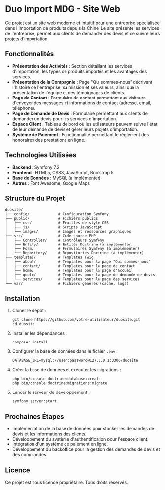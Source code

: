 # Duo Import MDG - Site Web

Ce projet est un site web moderne et intuitif pour une entreprise spécialisée dans l'importation de produits depuis la Chine. Le site présente les services de l'entreprise, permet aux clients de demander des devis et de suivre leurs projets d'importation.

## Fonctionnalités

- **Présentation des Activités** : Section détaillant les services d'importation, les types de produits importés et les avantages des services.
- **Présentation de la Compagnie** : Page "Qui sommes-nous" décrivant l'histoire de l'entreprise, sa mission et ses valeurs, ainsi que la présentation de l'équipe et des témoignages de clients.
- **Page de Contact** : Formulaire de contact permettant aux visiteurs d'envoyer des messages et informations de contact (adresse, email, téléphone).
- **Page de Demande de Devis** : Formulaire permettant aux clients de demander un devis pour les services d'importation.
- **Espace Client** : Tableau de bord où les utilisateurs peuvent suivre l'état de leur demande de devis et gérer leurs projets d'importation.
- **Système de Paiement** : Fonctionnalité permettant le règlement des honoraires des prestations en ligne.

## Technologies Utilisées

- **Backend** : Symfony 7.2
- **Frontend** : HTML5, CSS3, JavaScript, Bootstrap 5
- **Base de Données** : MySQL (à implémenter)
- **Autres** : Font Awesome, Google Maps

## Structure du Projet

```
duosite/
├── config/             # Configuration Symfony
├── public/             # Fichiers publics
│   ├── css/            # Feuilles de style CSS
│   ├── js/             # Scripts JavaScript
│   └── images/         # Images et ressources graphiques
├── src/                # Code source PHP
│   ├── Controller/     # Contrôleurs Symfony
│   ├── Entity/         # Entités Doctrine (à implémenter)
│   ├── Form/           # Formulaires Symfony (à implémenter)
│   └── Repository/     # Repositories Doctrine (à implémenter)
├── templates/          # Templates Twig
│   ├── about/          # Templates pour la page "Qui sommes-nous"
│   ├── contact/        # Templates pour la page de contact
│   ├── home/           # Templates pour la page d'accueil
│   ├── quote/          # Templates pour la page de demande de devis
│   └── services/       # Templates pour la page des services
└── var/                # Fichiers générés (cache, logs)
```

## Installation

1. Cloner le dépôt :
   ```
   git clone https://github.com/votre-utilisateur/duosite.git
   cd duosite
   ```

2. Installer les dépendances :
   ```
   composer install
   ```

3. Configurer la base de données dans le fichier `.env` :
   ```
   DATABASE_URL=mysql://user:password@127.0.0.1:3306/duosite
   ```

4. Créer la base de données et exécuter les migrations :
   ```
   php bin/console doctrine:database:create
   php bin/console doctrine:migrations:migrate
   ```

5. Lancer le serveur de développement :
   ```
   symfony server:start
   ```

## Prochaines Étapes

- Implémentation de la base de données pour stocker les demandes de devis et les informations des clients.
- Développement du système d'authentification pour l'espace client.
- Intégration d'un système de paiement en ligne.
- Développement du backoffice pour la gestion des demandes de devis et des commandes.

## Licence

Ce projet est sous licence propriétaire. Tous droits réservés. 